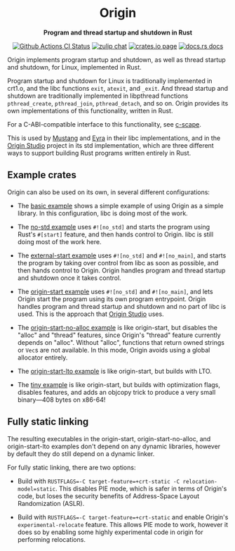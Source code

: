 <div align="center">
  <h1>Origin</h1>

  <p>
    <strong>Program and thread startup and shutdown in Rust</strong>
  </p>

  <p>
    <a href="https://github.com/sunfishcode/origin/actions?query=workflow%3ACI"><img src="https://github.com/sunfishcode/origin/workflows/CI/badge.svg" alt="Github Actions CI Status" /></a>
    <a href="https://bytecodealliance.zulipchat.com/#narrow/stream/206238-general"><img src="https://img.shields.io/badge/zulip-join_chat-brightgreen.svg" alt="zulip chat" /></a>
    <a href="https://crates.io/crates/origin"><img src="https://img.shields.io/crates/v/origin.svg" alt="crates.io page" /></a>
    <a href="https://docs.rs/origin"><img src="https://docs.rs/origin/badge.svg" alt="docs.rs docs" /></a>
  </p>
</div>

Origin implements program startup and shutdown, as well as thread startup and
shutdown, for Linux, implemented in Rust.

Program startup and shutdown for Linux is traditionally implemented in crt1.o,
and the libc functions `exit`, `atexit`, and `_exit`. And thread startup and
shutdown are traditionally implemented in libpthread functions
`pthread_create`, `pthread_join`, `pthread_detach`, and so on. Origin provides
its own implementations of this functionality, written in Rust.

For a C-ABI-compatible interface to this functionality, see [c-scape].

This is used by [Mustang] and [Eyra] in their libc implementations, and in
the [Origin Studio] project in its std implementation, which are three different
ways to support building Rust programs written entirely in Rust.

## Example crates

Origin can also be used on its own, in several different configurations:

 - The [basic example] shows a simple example of using Origin as a simple
   library. In this configuration, libc is doing most of the work.

 - The [no-std example] uses `#![no_std]` and starts the program using Rust's
   `#[start]` feature, and then hands control to Origin. libc is still
   doing most of the work here.

 - The [external-start example] uses `#![no_std]` and `#![no_main]`, and starts
   the program by taking over control from libc as soon as possible, and then
   hands control to Origin. Origin handles program and thread startup and
   shutdown once it takes control.

 - The [origin-start example] uses `#![no_std]` and `#![no_main]`, and lets
   Origin start the program using its own program entrypoint. Origin handles
   program and thread startup and shutdown and no part of libc is used. This is
   the approach that [Origin Studio] uses.

 - The [origin-start-no-alloc example] is like origin-start, but disables the
   "alloc" and "thread" features, since Origin's "thread" feature currently
   depends on "alloc". Without "alloc", functions that return owned strings
   or `Vec`s are not available. In this mode, Origin avoids using a
   global allocator entirely.

 - The [origin-start-lto example] is like origin-start, but builds with LTO.

 - The [tiny example] is like origin-start, but builds with optimization flags,
   disables features, and adds an objcopy trick to produce a very small
   binary—408 bytes on x86-64!

## Fully static linking

The resulting executables in the origin-start, origin-start-no-alloc, and
origin-start-lto examples don't depend on any dynamic libraries, however by
default they do still depend on a dynamic linker.

For fully static linking, there are two options:

 - Build with `RUSTFLAGS=-C target-feature=+crt-static -C relocation-model=static`.
   This disables PIE mode, which is safer in terms of Origin's code, but loses
   the security benefits of Address-Space Layout Randomization (ASLR).

 - Build with `RUSTFLAGS=-C target-feature=+crt-static` and enable
   Origin's `experimental-relocate` feature. This allows PIE mode to work,
   however it does so by enabling some highly experimental code in origin for
   performing relocations.

[basic example]: https://github.com/sunfishcode/origin/blob/main/example-crates/basic/README.md
[no-std example]: https://github.com/sunfishcode/origin/blob/main/example-crates/no-std/README.md
[external-start example]: https://github.com/sunfishcode/origin/blob/main/example-crates/external-start/README.md
[origin-start example]: https://github.com/sunfishcode/origin/blob/main/example-crates/origin-start/README.md
[origin-start-no-alloc example]: https://github.com/sunfishcode/origin/blob/main/example-crates/origin-start-no-alloc/README.md
[origin-start-lto example]: https://github.com/sunfishcode/origin/blob/main/example-crates/origin-start-lto/README.md
[tiny example]: https://github.com/sunfishcode/origin/blob/main/example-crates/tiny/README.md
[Mustang]: https://github.com/sunfishcode/mustang#readme
[Eyra]: https://github.com/sunfishcode/eyra#readme
[Origin Studio]: https://github.com/sunfishcode/origin-studio#readme
[c-scape]: https://github.com/sunfishcode/c-ward/tree/main/c-scape#readme
